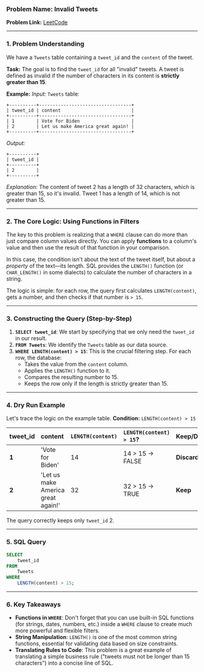 ### **Problem Name: Invalid Tweets**

**Problem Link:** [LeetCode](https://leetcode.com/problems/invalid-tweets/)

-----

### **1. Problem Understanding** 

We have a `Tweets` table containing a `tweet_id` and the `content` of the tweet.

**Task:**
The goal is to find the `tweet_id` for all "invalid" tweets. A tweet is defined as invalid if the number of characters in its content is **strictly greater than 15**.

**Example:**
*Input:*
`Tweets` table:

```
+----------+----------------------------------+
| tweet_id | content                          |
+----------+----------------------------------+
| 1        | Vote for Biden                   |
| 2        | Let us make America great again! |
+----------+----------------------------------+
```

*Output:*

```
+----------+
| tweet_id |
+----------+
| 2        |
+----------+
```

*Explanation:* The content of tweet 2 has a length of 32 characters, which is greater than 15, so it's invalid. Tweet 1 has a length of 14, which is not greater than 15.

-----

### **2. The Core Logic: Using Functions in Filters**

The key to this problem is realizing that a `WHERE` clause can do more than just compare column values directly. You can apply **functions** to a column's value and then use the result of that function in your comparison.

In this case, the condition isn't about the text of the tweet itself, but about a *property* of the text—its length. SQL provides the `LENGTH()` function (or `CHAR_LENGTH()` in some dialects) to calculate the number of characters in a string.

The logic is simple: for each row, the query first calculates `LENGTH(content)`, gets a number, and then checks if that number is `> 15`.

-----

### **3. Constructing the Query (Step-by-Step)**

1.  **`SELECT tweet_id`**: We start by specifying that we only need the `tweet_id` in our result.
2.  **`FROM Tweets`**: We identify the `Tweets` table as our data source.
3.  **`WHERE LENGTH(content) > 15`**: This is the crucial filtering step. For each row, the database:
      * Takes the value from the `content` column.
      * Applies the `LENGTH()` function to it.
      * Compares the resulting number to 15.
      * Keeps the row only if the length is strictly greater than 15.

-----

### **4. Dry Run Example**

Let's trace the logic on the example table.
**Condition:** `LENGTH(content) > 15`

| tweet\_id | content | `LENGTH(content)` | `LENGTH(content) > 15`? | Keep/Discard |
| :--- | :--- | :--- | :--- | :--- |
| **1** | 'Vote for Biden' | 14 | 14 \> 15 → FALSE | **Discard** |
| **2** | 'Let us make America great again\!' | 32 | 32 \> 15 → TRUE | **Keep** |

The query correctly keeps only `tweet_id` 2.

-----

### **5. SQL Query**

```sql
SELECT
    tweet_id
FROM
    Tweets
WHERE
    LENGTH(content) > 15;
```

-----

### **6. Key Takeaways** 

  * **Functions in `WHERE`**: Don't forget that you can use built-in SQL functions (for strings, dates, numbers, etc.) inside a `WHERE` clause to create much more powerful and flexible filters.
  * **String Manipulation**: `LENGTH()` is one of the most common string functions, essential for validating data based on size constraints.
  * **Translating Rules to Code**: This problem is a great example of translating a simple business rule ("tweets must not be longer than 15 characters") into a concise line of SQL.